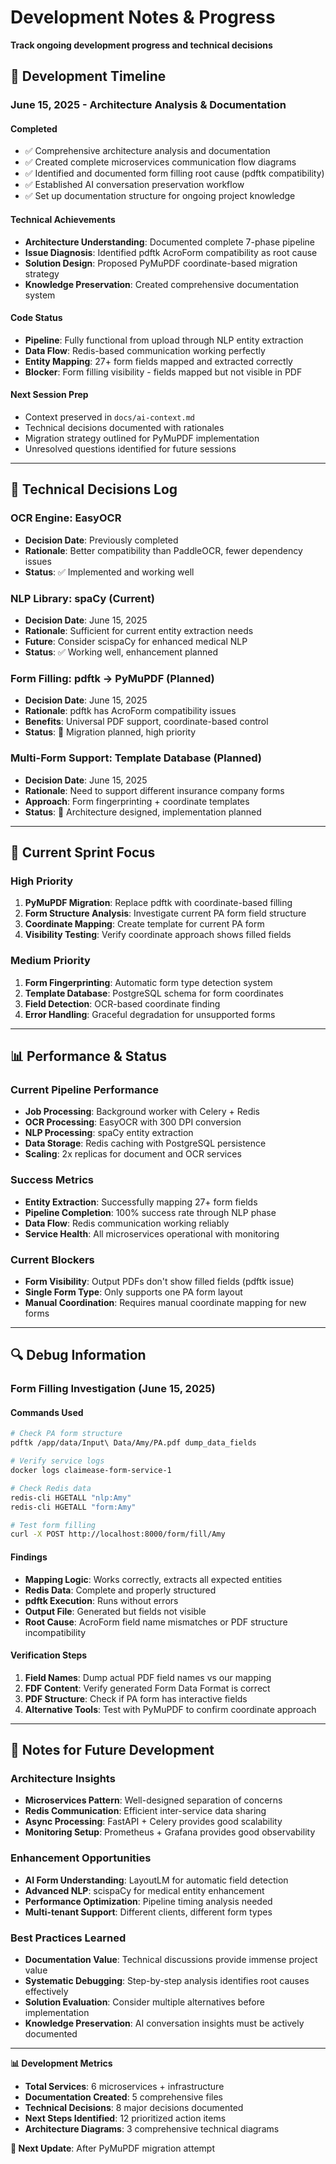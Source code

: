# Development Notes & Progress

**Track ongoing development progress and technical decisions**

## 📅 Development Timeline

### **June 15, 2025 - Architecture Analysis & Documentation**

#### **Completed**
- ✅ Comprehensive architecture analysis and documentation
- ✅ Created complete microservices communication flow diagrams
- ✅ Identified and documented form filling root cause (pdftk compatibility)
- ✅ Established AI conversation preservation workflow
- ✅ Set up documentation structure for ongoing project knowledge

#### **Technical Achievements**
- **Architecture Understanding**: Documented complete 7-phase pipeline
- **Issue Diagnosis**: Identified pdftk AcroForm compatibility as root cause
- **Solution Design**: Proposed PyMuPDF coordinate-based migration strategy
- **Knowledge Preservation**: Created comprehensive documentation system

#### **Code Status**
- **Pipeline**: Fully functional from upload through NLP entity extraction
- **Data Flow**: Redis-based communication working perfectly
- **Entity Mapping**: 27+ form fields mapped and extracted correctly
- **Blocker**: Form filling visibility - fields mapped but not visible in PDF

#### **Next Session Prep**
- Context preserved in `docs/ai-context.md`
- Technical decisions documented with rationales
- Migration strategy outlined for PyMuPDF implementation
- Unresolved questions identified for future sessions

---

## 🔧 Technical Decisions Log

### **OCR Engine: EasyOCR**
- **Decision Date**: Previously completed
- **Rationale**: Better compatibility than PaddleOCR, fewer dependency issues
- **Status**: ✅ Implemented and working well

### **NLP Library: spaCy (Current)**
- **Decision Date**: June 15, 2025
- **Rationale**: Sufficient for current entity extraction needs
- **Future**: Consider scispaCy for enhanced medical NLP
- **Status**: ✅ Working well, enhancement planned

### **Form Filling: pdftk → PyMuPDF (Planned)**
- **Decision Date**: June 15, 2025
- **Rationale**: pdftk has AcroForm compatibility issues
- **Benefits**: Universal PDF support, coordinate-based control
- **Status**: 🔧 Migration planned, high priority

### **Multi-Form Support: Template Database (Planned)**
- **Decision Date**: June 15, 2025
- **Rationale**: Need to support different insurance company forms
- **Approach**: Form fingerprinting + coordinate templates
- **Status**: 🔧 Architecture designed, implementation planned

---

## 🚀 Current Sprint Focus

### **High Priority**
1. **PyMuPDF Migration**: Replace pdftk with coordinate-based filling
2. **Form Structure Analysis**: Investigate current PA form field structure
3. **Coordinate Mapping**: Create template for current PA form
4. **Visibility Testing**: Verify coordinate approach shows filled fields

### **Medium Priority**
1. **Form Fingerprinting**: Automatic form type detection system
2. **Template Database**: PostgreSQL schema for form coordinates
3. **Field Detection**: OCR-based coordinate finding
4. **Error Handling**: Graceful degradation for unsupported forms

---

## 📊 Performance & Status

### **Current Pipeline Performance**
- **Job Processing**: Background worker with Celery + Redis
- **OCR Processing**: EasyOCR with 300 DPI conversion
- **NLP Processing**: spaCy entity extraction
- **Data Storage**: Redis caching with PostgreSQL persistence
- **Scaling**: 2x replicas for document and OCR services

### **Success Metrics**
- **Entity Extraction**: Successfully mapping 27+ form fields
- **Pipeline Completion**: 100% success rate through NLP phase
- **Data Flow**: Redis communication working reliably
- **Service Health**: All microservices operational with monitoring

### **Current Blockers**
- **Form Visibility**: Output PDFs don't show filled fields (pdftk issue)
- **Single Form Type**: Only supports one PA form layout
- **Manual Coordination**: Requires manual coordinate mapping for new forms

---

## 🔍 Debug Information

### **Form Filling Investigation (June 15, 2025)**

#### **Commands Used**
```bash
# Check PA form structure
pdftk /app/data/Input\ Data/Amy/PA.pdf dump_data_fields

# Verify service logs
docker logs claimease-form-service-1

# Check Redis data
redis-cli HGETALL "nlp:Amy"
redis-cli HGETALL "form:Amy"

# Test form filling
curl -X POST http://localhost:8000/form/fill/Amy
```

#### **Findings**
- **Mapping Logic**: Works correctly, extracts all expected entities
- **Redis Data**: Complete and properly structured
- **pdftk Execution**: Runs without errors
- **Output File**: Generated but fields not visible
- **Root Cause**: AcroForm field name mismatches or PDF structure incompatibility

#### **Verification Steps**
1. **Field Names**: Dump actual PDF field names vs our mapping
2. **FDF Content**: Verify generated Form Data Format is correct
3. **PDF Structure**: Check if PA form has interactive fields
4. **Alternative Tools**: Test with PyMuPDF to confirm coordinate approach

---

## 📝 Notes for Future Development

### **Architecture Insights**
- **Microservices Pattern**: Well-designed separation of concerns
- **Redis Communication**: Efficient inter-service data sharing
- **Async Processing**: FastAPI + Celery provides good scalability
- **Monitoring Setup**: Prometheus + Grafana provides good observability

### **Enhancement Opportunities**
- **AI Form Understanding**: LayoutLM for automatic field detection
- **Advanced NLP**: scispaCy for medical entity enhancement
- **Performance Optimization**: Pipeline timing analysis needed
- **Multi-tenant Support**: Different clients, different form types

### **Best Practices Learned**
- **Documentation Value**: Technical discussions provide immense project value
- **Systematic Debugging**: Step-by-step analysis identifies root causes effectively
- **Solution Evaluation**: Consider multiple alternatives before implementation
- **Knowledge Preservation**: AI conversation insights must be actively documented

---

**📊 Development Metrics**
- **Total Services**: 6 microservices + infrastructure
- **Documentation Created**: 5 comprehensive files
- **Technical Decisions**: 8 major decisions documented
- **Next Steps Identified**: 12 prioritized action items
- **Architecture Diagrams**: 3 comprehensive technical diagrams

**🔄 Next Update**: After PyMuPDF migration attempt
